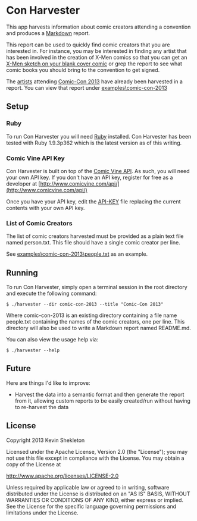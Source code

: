 # Con Harvester #

This app harvests information about comic creators attending a convention and produces a [Markdown](http://daringfireball.net/projects/markdown) report.

This report can be used to quickly find comic creators that you are interested in. For instance, you may be interested in finding any artist that has been
involved in the creation of X-Men comics so that you can get an [X-Men sketch on your blank cover comic](http://yfrog.com/z/h3614svj) or grep the report
to see what comic books you should bring to the convention to get signed.

The [artists](http://www.comic-con.org/cci/cci_artalley.php) attending [Comic-Con 2013](http://www.comic-con.org/) have already been harvested in a report.
You can view that report under [examples\comic-con-2013](https://github.com/kpshek/con-harvester/tree/master/examples/comic-con-2013)

## Setup ##

### Ruby ###

To run Con Harvester you will need [Ruby](http://www.ruby-lang.org/) installed.
Con Harvester has been tested with Ruby 1.9.3p362 which is the latest version as of this writing.

### Comic Vine API Key ###

Con Harvester is built on top of the [Comic Vine API](http://www.comicvine.com/api/). As such, you will need your own API key.
If you don't have an API key, register for free as a developer at [http://www.comicvine.com/api/](http://www.comicvine.com/api/)

Once you have your API key, edit the [API-KEY](https://github.com/kpshek/con-harvester/blob/master/API-KEY) file replacing the current contents with your own API key.

### List of Comic Creators ###

The list of comic creators harvested must be provided as a plain text file named person.txt.
This file should have a single comic creator per line.

See [examples\comic-con-2013\people.txt](https://github.com/kpshek/con-harvester/blob/master/examples/comic-con-2013/people.txt) as an example.

## Running ##

To run Con Harvester, simply open a terminal session in the root directory and execute the following command:

    $ ./harvester --dir comic-con-2013 --title "Comic-Con 2013"

Where comic-con-2013 is an existing directory containing a file name people.txt containing the names of the comic creators, one per line.
This directory will also be used to write a Markdown report named README.md.

You can also view the usage help via:

    $ ./harvester --help

## Future ##

Here are things I'd like to improve:

* Harvest the data into a semantic format and then generate the report from it, allowing custom reports to be easily created/run without having to re-harvest the data

## License ##

Copyright 2013 Kevin Shekleton

Licensed under the Apache License, Version 2.0 (the "License");
you may not use this file except in compliance with the License.
You may obtain a copy of the License at

http://www.apache.org/licenses/LICENSE-2.0

Unless required by applicable law or agreed to in writing, software
distributed under the License is distributed on an "AS IS" BASIS,
WITHOUT WARRANTIES OR CONDITIONS OF ANY KIND, either express or implied.
See the License for the specific language governing permissions and
limitations under the License.